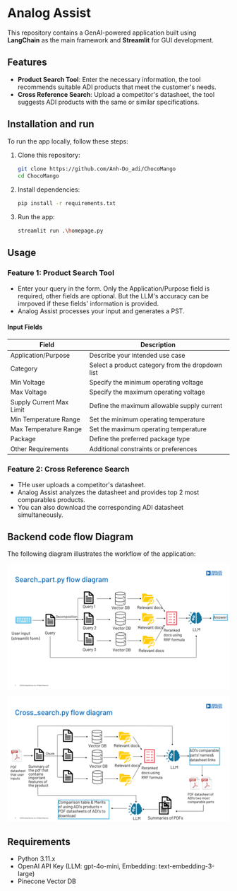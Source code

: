 # Analog Assist
This repository contains a GenAI-powered application built using **LangChain**  as the main framework and **Streamlit** for GUI development. 

## Features

- **Product Search Tool**: Enter the necessary information, the tool recommends suitable ADI products that meet the customer's needs.
- **Cross Reference Search**: Upload a competitor's datasheet, the tool suggests ADI products with the same or similar specifications.


## Installation and run

To run the app locally, follow these steps:

1. Clone this repository:
   ```bash
   git clone https://github.com/Anh-Do_adi/ChocoMango
   cd ChocoMango
   ```

2. Install dependencies:
   ```bash
   pip install -r requirements.txt
   ```

3. Run the app:
   ```bash
   streamlit run .\homepage.py
   ```

## Usage

### Feature 1: Product Search Tool
- Enter your query in the form. Only the Application/Purpose field is required, other fields are optional. But the LLM's accuracy can be imrpoved if these fields' information is provided.
- Analog Assist processes your input and generates a PST.

#### Input Fields

| Field | Description |
|--------|-------------|
| Application/Purpose | Describe your intended use case |
| Category | Select a product category from the dropdown list |
| Min Voltage | Specify the minimum operating voltage |
| Max Voltage | Specify the maximum operating voltage |
| Supply Current Max Limit | Define the maximum allowable supply current |
| Min Temperature Range | Set the minimum operating temperature |
| Max Temperature Range | Set the maximum operating temperature |
| Package | Define the preferred package type |
| Other Requirements | Additional constraints or preferences |

### Feature 2: Cross Reference Search
- THe user uploads a competitor's datasheet.
- Analog Assist analyzes the datasheet and provides top 2 most comparables products.
- You can also download the corresponding ADI datasheet simultaneously.

## Backend code flow Diagram
The following diagram illustrates the workflow of the application:

![Product Search Tool](images/search_part_flow.png)

![Cross Reference Search](images/cross_search_flow.png)

## Requirements

- Python 3.11.x
- OpenAI API Key (LLM: gpt-4o-mini, Embedding: text-embedding-3-large)
- Pinecone Vector DB
